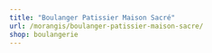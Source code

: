 ```yaml
---
title: "Boulanger Patissier Maison Sacré"
url: /morangis/boulanger-patissier-maison-sacre/
shop: boulangerie
---
```

